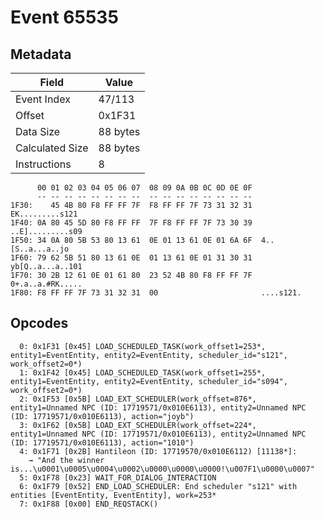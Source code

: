# Event 65535

## Metadata

| Field           | Value    |
|-----------------|----------|
| Event Index     | 47/113   |
| Offset          | 0x1F31   |
| Data Size       | 88 bytes |
| Calculated Size | 88 bytes |
| Instructions    | 8        |

```
      00 01 02 03 04 05 06 07  08 09 0A 0B 0C 0D 0E 0F
      -- -- -- -- -- -- -- --  -- -- -- -- -- -- -- --
1F30:    45 4B 80 F8 FF FF 7F  F8 FF FF 7F 73 31 32 31   EK.........s121
1F40: 0A 80 45 5D 80 F8 FF FF  7F F8 FF FF 7F 73 30 39  ..E].........s09
1F50: 34 0A 80 5B 53 80 13 61  0E 01 13 61 0E 01 6A 6F  4..[S..a...a..jo
1F60: 79 62 5B 51 80 13 61 0E  01 13 61 0E 01 31 30 31  yb[Q..a...a..101
1F70: 30 2B 12 61 0E 01 61 80  23 52 4B 80 F8 FF FF 7F  0+.a..a.#RK.....
1F80: F8 FF FF 7F 73 31 32 31  00                       ....s121.       
```

## Opcodes

```
  0: 0x1F31 [0x45] LOAD_SCHEDULED_TASK(work_offset1=253*, entity1=EventEntity, entity2=EventEntity, scheduler_id="s121", work_offset2=0*)
  1: 0x1F42 [0x45] LOAD_SCHEDULED_TASK(work_offset1=255*, entity1=EventEntity, entity2=EventEntity, scheduler_id="s094", work_offset2=0*)
  2: 0x1F53 [0x5B] LOAD_EXT_SCHEDULER(work_offset=876*, entity1=Unnamed NPC (ID: 17719571/0x010E6113), entity2=Unnamed NPC (ID: 17719571/0x010E6113), action="joyb")
  3: 0x1F62 [0x5B] LOAD_EXT_SCHEDULER(work_offset=224*, entity1=Unnamed NPC (ID: 17719571/0x010E6113), entity2=Unnamed NPC (ID: 17719571/0x010E6113), action="1010")
  4: 0x1F71 [0x2B] Hantileon (ID: 17719570/0x010E6112) [11138*]:
    → "And the winner is...\u0001\u0005\u0004\u0002\u0000\u0000\u0000!\u007F1\u0000\u0007"
  5: 0x1F78 [0x23] WAIT_FOR_DIALOG_INTERACTION
  6: 0x1F79 [0x52] END_LOAD_SCHEDULER: End scheduler "s121" with entities [EventEntity, EventEntity], work=253*
  7: 0x1F88 [0x00] END_REQSTACK()
```

